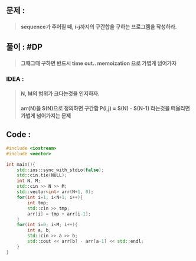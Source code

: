 ## 문제 :
> #### sequence가 주어질 때, i-j까지의 구간합을 구하는 프로그램을 작성하라.

## 풀이 : #DP
> #### 그때그때 구하면 반드시 time out.. memoization 으로 가볍게 넘어가자

### IDEA : 
> #### N, M의 범위가 크다는것을 인지하자.
> #### arr(N)을 S(N)으로 정의하면 구간합 P(i,j) = S(N) - S(N-1) 라는것을 떠올리면 가볍게 넘어가지는 문제

## Code :
```cpp
#include <iostream>
#include <vector>

int main(){
    std::ios::sync_with_stdio(false);
    std::cin.tie(NULL);
    int N, M;
    std::cin >> N >> M;
    std::vector<int> arr(N+1, 0);
    for(int i=1; i<N+1; i++){
        int tmp;
        std::cin >> tmp;
        arr[i] = tmp + arr[i-1];
    }
    for(int i=0; i<M; i++){
        int a, b;
        std::cin >> a >> b;
        std::cout << arr[b] - arr[a-1] << std::endl;
    }
}
```
